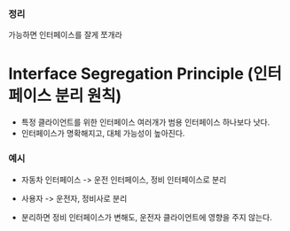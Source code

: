 ### 정리
가능하면 인터페이스를 잘게 쪼개라

# Interface Segregation Principle (인터페이스 분리 원칙)

- 특정 클라이언트를 위한 인터페이스 여러개가 범용 인터페이스 하나보다 낫다.
- 인터페이스가 명확해지고, 대체 가능성이 높아진다.

### 예시
- 자동차 인터페이스 -> 운전 인터페이스, 정비 인터페이스로 분리
- 사용자 -> 운전자, 정비사로 분리

- 분리하면 정비 인터페이스가 변해도, 운전자 클라이언트에 영향을 주지 않는다.

